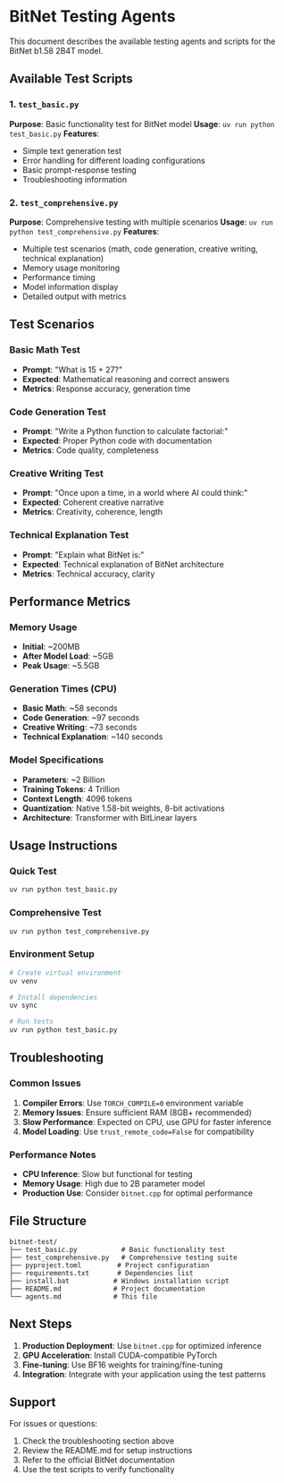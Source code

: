 # BitNet Testing Agents

This document describes the available testing agents and scripts for the BitNet b1.58 2B4T model.

## Available Test Scripts

### 1. `test_basic.py`
**Purpose**: Basic functionality test for BitNet model
**Usage**: `uv run python test_basic.py`
**Features**:
- Simple text generation test
- Error handling for different loading configurations
- Basic prompt-response testing
- Troubleshooting information

### 2. `test_comprehensive.py`
**Purpose**: Comprehensive testing with multiple scenarios
**Usage**: `uv run python test_comprehensive.py`
**Features**:
- Multiple test scenarios (math, code generation, creative writing, technical explanation)
- Memory usage monitoring
- Performance timing
- Model information display
- Detailed output with metrics

## Test Scenarios

### Basic Math Test
- **Prompt**: "What is 15 + 27?"
- **Expected**: Mathematical reasoning and correct answers
- **Metrics**: Response accuracy, generation time

### Code Generation Test
- **Prompt**: "Write a Python function to calculate factorial:"
- **Expected**: Proper Python code with documentation
- **Metrics**: Code quality, completeness

### Creative Writing Test
- **Prompt**: "Once upon a time, in a world where AI could think:"
- **Expected**: Coherent creative narrative
- **Metrics**: Creativity, coherence, length

### Technical Explanation Test
- **Prompt**: "Explain what BitNet is:"
- **Expected**: Technical explanation of BitNet architecture
- **Metrics**: Technical accuracy, clarity

## Performance Metrics

### Memory Usage
- **Initial**: ~200MB
- **After Model Load**: ~5GB
- **Peak Usage**: ~5.5GB

### Generation Times (CPU)
- **Basic Math**: ~58 seconds
- **Code Generation**: ~97 seconds
- **Creative Writing**: ~73 seconds
- **Technical Explanation**: ~140 seconds

### Model Specifications
- **Parameters**: ~2 Billion
- **Training Tokens**: 4 Trillion
- **Context Length**: 4096 tokens
- **Quantization**: Native 1.58-bit weights, 8-bit activations
- **Architecture**: Transformer with BitLinear layers

## Usage Instructions

### Quick Test
```bash
uv run python test_basic.py
```

### Comprehensive Test
```bash
uv run python test_comprehensive.py
```

### Environment Setup
```bash
# Create virtual environment
uv venv

# Install dependencies
uv sync

# Run tests
uv run python test_basic.py
```

## Troubleshooting

### Common Issues
1. **Compiler Errors**: Use `TORCH_COMPILE=0` environment variable
2. **Memory Issues**: Ensure sufficient RAM (8GB+ recommended)
3. **Slow Performance**: Expected on CPU, use GPU for faster inference
4. **Model Loading**: Use `trust_remote_code=False` for compatibility

### Performance Notes
- **CPU Inference**: Slow but functional for testing
- **Memory Usage**: High due to 2B parameter model
- **Production Use**: Consider `bitnet.cpp` for optimal performance

## File Structure

```
bitnet-test/
├── test_basic.py           # Basic functionality test
├── test_comprehensive.py   # Comprehensive testing suite
├── pyproject.toml         # Project configuration
├── requirements.txt       # Dependencies list
├── install.bat           # Windows installation script
├── README.md             # Project documentation
└── agents.md             # This file
```

## Next Steps

1. **Production Deployment**: Use `bitnet.cpp` for optimized inference
2. **GPU Acceleration**: Install CUDA-compatible PyTorch
3. **Fine-tuning**: Use BF16 weights for training/fine-tuning
4. **Integration**: Integrate with your application using the test patterns

## Support

For issues or questions:
1. Check the troubleshooting section above
2. Review the README.md for setup instructions
3. Refer to the official BitNet documentation
4. Use the test scripts to verify functionality
